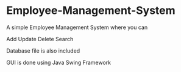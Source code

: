 # Employee-Management-System

A simple Employee Management System where you can 

Add
Update
Delete
Search 


Database file is also included

GUI is done using Java Swing Framework
